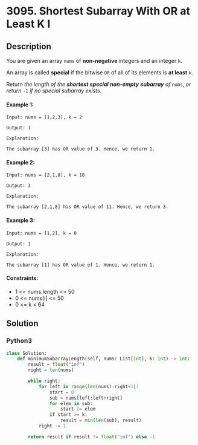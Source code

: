 # 3095. Shortest Subarray With OR at Least K I


## Description
You are given an array `nums` of **non-negative** integers and an integer `k`.

An array is called **special** if the bitwise `OR` of all of its elements is **at least** `k`.

Return *the length of the **shortest** **special** **non-empty** **subarray** of* `nums`, *or return* `-1` *if no special subarray exists*.

#### Example 1:
```
Input: nums = [1,2,3], k = 2

Output: 1

Explanation:

The subarray [3] has OR value of 3. Hence, we return 1.
```

#### Example 2:
```
Input: nums = [2,1,8], k = 10

Output: 3

Explanation:

The subarray [2,1,8] has OR value of 11. Hence, we return 3.
```

#### Example 3:
```
Input: nums = [1,2], k = 0

Output: 1

Explanation:

The subarray [1] has OR value of 1. Hence, we return 1.
```

#### Constraints:
- 1 <= nums.length <= 50
- 0 <= nums[i] <= 50
- 0 <= k < 64


## Solution

### Python3
```python
class Solution:
    def minimumSubarrayLength(self, nums: List[int], k: int) -> int:
        result = float("inf")
        right = len(nums)

        while right:
            for left in range(len(nums)-right+1):
                start = 0
                sub = nums[left:left+right]
                for elem in sub:
                    start |= elem
                if start >= k:
                    result = min(len(sub), result)
            right -= 1

        return result if result != float("inf") else -1
```
